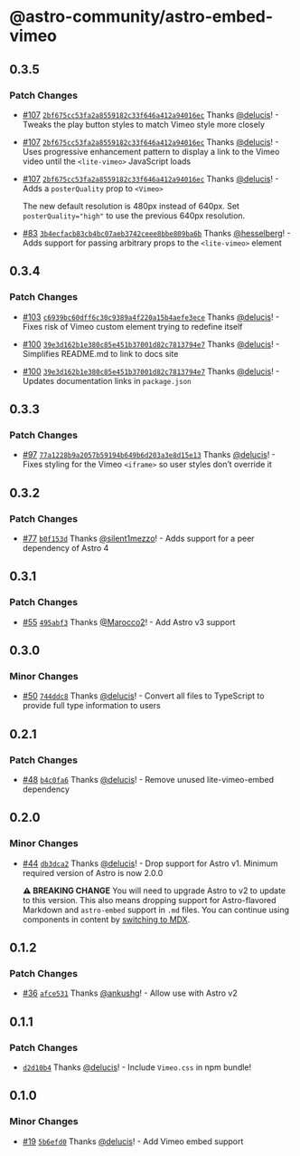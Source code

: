 # @astro-community/astro-embed-vimeo

## 0.3.5

### Patch Changes

- [#107](https://github.com/delucis/astro-embed/pull/107) [`2bf675cc53fa2a8559182c33f646a412a94016ec`](https://github.com/delucis/astro-embed/commit/2bf675cc53fa2a8559182c33f646a412a94016ec) Thanks [@delucis](https://github.com/delucis)! - Tweaks the play button styles to match Vimeo style more closely

- [#107](https://github.com/delucis/astro-embed/pull/107) [`2bf675cc53fa2a8559182c33f646a412a94016ec`](https://github.com/delucis/astro-embed/commit/2bf675cc53fa2a8559182c33f646a412a94016ec) Thanks [@delucis](https://github.com/delucis)! - Uses progressive enhancement pattern to display a link to the Vimeo video until the `<lite-vimeo>` JavaScript loads

- [#107](https://github.com/delucis/astro-embed/pull/107) [`2bf675cc53fa2a8559182c33f646a412a94016ec`](https://github.com/delucis/astro-embed/commit/2bf675cc53fa2a8559182c33f646a412a94016ec) Thanks [@delucis](https://github.com/delucis)! - Adds a `posterQuality` prop to `<Vimeo>`

  The new default resolution is 480px instead of 640px. Set `posterQuality="high"` to use the previous 640px resolution.

- [#83](https://github.com/delucis/astro-embed/pull/83) [`3b4ecfacb83cb4bc07aeb3742ceee8bbe809ba6b`](https://github.com/delucis/astro-embed/commit/3b4ecfacb83cb4bc07aeb3742ceee8bbe809ba6b) Thanks [@hesselberg](https://github.com/hesselberg)! - Adds support for passing arbitrary props to the `<lite-vimeo>` element

## 0.3.4

### Patch Changes

- [#103](https://github.com/delucis/astro-embed/pull/103) [`c6939bc60dff6c30c9389a4f220a15b4aefe3ece`](https://github.com/delucis/astro-embed/commit/c6939bc60dff6c30c9389a4f220a15b4aefe3ece) Thanks [@delucis](https://github.com/delucis)! - Fixes risk of Vimeo custom element trying to redefine itself

- [#100](https://github.com/delucis/astro-embed/pull/100) [`39e3d162b1e380c85e451b37001d82c7813794e7`](https://github.com/delucis/astro-embed/commit/39e3d162b1e380c85e451b37001d82c7813794e7) Thanks [@delucis](https://github.com/delucis)! - Simplifies README.md to link to docs site

- [#100](https://github.com/delucis/astro-embed/pull/100) [`39e3d162b1e380c85e451b37001d82c7813794e7`](https://github.com/delucis/astro-embed/commit/39e3d162b1e380c85e451b37001d82c7813794e7) Thanks [@delucis](https://github.com/delucis)! - Updates documentation links in `package.json`

## 0.3.3

### Patch Changes

- [#97](https://github.com/delucis/astro-embed/pull/97) [`77a1228b9a2057b59194b649b6d203a3e8d15e13`](https://github.com/delucis/astro-embed/commit/77a1228b9a2057b59194b649b6d203a3e8d15e13) Thanks [@delucis](https://github.com/delucis)! - Fixes styling for the Vimeo `<iframe>` so user styles don’t override it

## 0.3.2

### Patch Changes

- [#77](https://github.com/delucis/astro-embed/pull/77) [`b0f153d`](https://github.com/delucis/astro-embed/commit/b0f153dd414985abb49916cdd8a581580095e863) Thanks [@silent1mezzo](https://github.com/silent1mezzo)! - Adds support for a peer dependency of Astro 4

## 0.3.1

### Patch Changes

- [#55](https://github.com/delucis/astro-embed/pull/55) [`495abf3`](https://github.com/delucis/astro-embed/commit/495abf3dd9ae5bfaf36d9d3b8bb7fe98833c0303) Thanks [@Marocco2](https://github.com/Marocco2)! - Add Astro v3 support

## 0.3.0

### Minor Changes

- [#50](https://github.com/delucis/astro-embed/pull/50) [`744ddc8`](https://github.com/delucis/astro-embed/commit/744ddc8c3a5af1201dbee1cf2e042dbb60a74740) Thanks [@delucis](https://github.com/delucis)! - Convert all files to TypeScript to provide full type information to users

## 0.2.1

### Patch Changes

- [#48](https://github.com/delucis/astro-embed/pull/48) [`b4c0fa6`](https://github.com/delucis/astro-embed/commit/b4c0fa649b6c042a67723b6c1f3c969a4a4686b2) Thanks [@delucis](https://github.com/delucis)! - Remove unused lite-vimeo-embed dependency

## 0.2.0

### Minor Changes

- [#44](https://github.com/delucis/astro-embed/pull/44) [`db3dca2`](https://github.com/delucis/astro-embed/commit/db3dca2af19c98a210c5b26649f9299d7251f3a0) Thanks [@delucis](https://github.com/delucis)! - Drop support for Astro v1. Minimum required version of Astro is now 2.0.0

  **⚠️ BREAKING CHANGE** You will need to upgrade Astro to v2 to update to this version. This also means dropping support for Astro-flavored Markdown and `astro-embed` support in `.md` files. You can continue using components in content by [switching to MDX](https://docs.astro.build/en/guides/integrations-guide/mdx/).

## 0.1.2

### Patch Changes

- [#36](https://github.com/delucis/astro-embed/pull/36) [`afce531`](https://github.com/delucis/astro-embed/commit/afce531e92efe4c14f48f7c0bfee0cf591dbfef2) Thanks [@ankushg](https://github.com/ankushg)! - Allow use with Astro v2

## 0.1.1

### Patch Changes

- [`d2d10b4`](https://github.com/delucis/astro-embed/commit/d2d10b495baca58bae023780260bf88d5bba6f65) Thanks [@delucis](https://github.com/delucis)! - Include `Vimeo.css` in npm bundle!

## 0.1.0

### Minor Changes

- [#19](https://github.com/delucis/astro-embed/pull/19) [`5b6efd0`](https://github.com/delucis/astro-embed/commit/5b6efd0d27c4a8b06035c070046c7d73d906f6c0) Thanks [@delucis](https://github.com/delucis)! - Add Vimeo embed support
